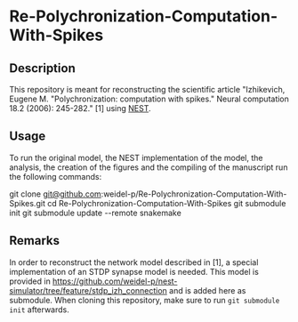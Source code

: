 # Re-Polychronization-Computation-With-Spikes

## Description

This repository is meant for reconstructing the scientific article
"Izhikevich, Eugene M. "Polychronization: computation with spikes." Neural computation 18.2 (2006): 245-282." [1]
using [NEST](http://nest-simulator.org/).

## Usage

To run the original model, the NEST implementation of the model, the analysis, the creation of the figures and the compiling of the manuscript run the following commands:

git clone git@github.com:weidel-p/Re-Polychronization-Computation-With-Spikes.git
cd Re-Polychronization-Computation-With-Spikes
git submodule init
git submodule update --remote
snakemake

## Remarks

In order to reconstruct the network model described in [1], a special implementation of an STDP synapse model is needed.
This model is provided in https://github.com/weidel-p/nest-simulator/tree/feature/stdp_izh_connection and is added 
here as submodule.
When cloning this repository, make sure to run `git submodule init` afterwards.

